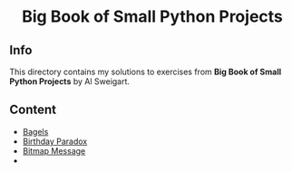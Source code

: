 <div align="center">

# Big Book of Small Python Projects


</div>

## Info

This directory contains my solutions to exercises from **Big Book of Small Python Projects** by Al Sweigart.

## Content

- [Bagels](01_bagels.py)
- [Birthday Paradox](02_birthday_paradox.py)
- [Bitmap Message](03_bitmap_message.py)
- 